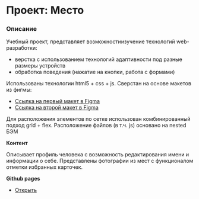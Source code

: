 # Проект: Место

### Описание
Учебный проект, представляет возможностиизучение технологий web-разработки:
* верстка с использованием технологий адаптивности под разные размеры устройств
* обработка поведения (нажатие на кнопки, работа с формами)

Использованы технологии html5 + css + js. Сверстан на основе макетов из фигмы:
* [Ссылка на первый макет в Figma](https://www.figma.com/file/2cn9N9jSkmxD84oJik7xL7/JavaScript.-Sprint-4?node-id=0%3A1)
* [Ссылка на второй макет в Figma](https://www.figma.com/file/bjyvbKKJN2naO0ucURl2Z0/JavaScript.-Sprint-5?node-id=0%3A1&t=Ju2OEGposCLfLhT6-0)

Для расположения элементов по сетке использован комбинированный подход grid + flex. Расположение файлов (в т.ч. js) основано на nested БЭМ

**Контент**

Описывает профиль человека с возможность редактирования имени и информации о себе. Представлены фотографии из мест с функционалом отметки избранных карточек.

**Github pages**
* [Открыть](https://webdevya.github.io/mesto/)
